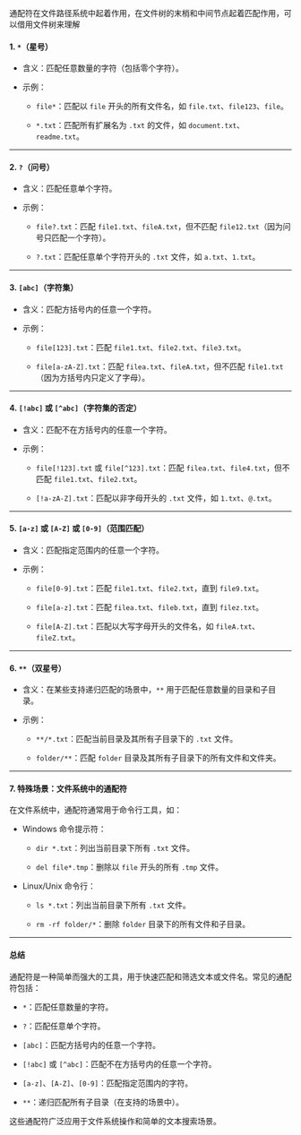 通配符在文件路径系统中起着作用，在文件树的末梢和中间节点起着匹配作用，可以借用文件树来理解

#### 1. `*`（星号）

- 含义：匹配任意数量的字符（包括零个字符）。
    
- 示例：
    
    - `file*`：匹配以 `file` 开头的所有文件名，如 `file.txt`、`file123`、`file`。
        
    - `*.txt`：匹配所有扩展名为 `.txt` 的文件，如 `document.txt`、`readme.txt`。
        

---

#### 2. `?`（问号）

- 含义：匹配任意单个字符。
    
- 示例：
    
    - `file?.txt`：匹配 `file1.txt`、`fileA.txt`，但不匹配 `file12.txt`（因为问号只匹配一个字符）。
        
    - `?.txt`：匹配任意单个字符开头的 `.txt` 文件，如 `a.txt`、`1.txt`。
        

---

#### 3. `[abc]`（字符集）

- 含义：匹配方括号内的任意一个字符。
    
- 示例：
    
    - `file[123].txt`：匹配 `file1.txt`、`file2.txt`、`file3.txt`。
        
    - `file[a-zA-Z].txt`：匹配 `filea.txt`、`fileA.txt`，但不匹配 `file1.txt`（因为方括号内只定义了字母）。
        

---

#### 4. `[!abc]` 或 `[^abc]`（字符集的否定）

- 含义：匹配不在方括号内的任意一个字符。
    
- 示例：
    
    - `file[!123].txt` 或 `file[^123].txt`：匹配 `filea.txt`、`file4.txt`，但不匹配 `file1.txt`、`file2.txt`。
        
    - `[!a-zA-Z].txt`：匹配以非字母开头的 `.txt` 文件，如 `1.txt`、`@.txt`。
        

---

#### 5. `[a-z]` 或 `[A-Z]` 或 `[0-9]`（范围匹配）

- 含义：匹配指定范围内的任意一个字符。
    
- 示例：
    
    - `file[0-9].txt`：匹配 `file1.txt`、`file2.txt`，直到 `file9.txt`。
        
    - `file[a-z].txt`：匹配 `filea.txt`、`fileb.txt`，直到 `filez.txt`。
        
    - `file[A-Z].txt`：匹配以大写字母开头的文件名，如 `fileA.txt`、`fileZ.txt`。
        

---

#### 6. `**`（双星号）

- 含义：在某些支持递归匹配的场景中，`**` 用于匹配任意数量的目录和子目录。
    
- 示例：
    
    - `**/*.txt`：匹配当前目录及其所有子目录下的 `.txt` 文件。
        
    - `folder/**`：匹配 `folder` 目录及其所有子目录下的所有文件和文件夹。
        

---

#### 7. 特殊场景：文件系统中的通配符

  
在文件系统中，通配符通常用于命令行工具，如：

- Windows 命令提示符：
    
    - `dir *.txt`：列出当前目录下所有 `.txt` 文件。
        
    - `del file*.tmp`：删除以 `file` 开头的所有 `.tmp` 文件。
        
- Linux/Unix 命令行：
    
    - `ls *.txt`：列出当前目录下所有 `.txt` 文件。
        
    - `rm -rf folder/*`：删除 `folder` 目录下的所有文件和子目录。
        

---

#### 总结

  
通配符是一种简单而强大的工具，用于快速匹配和筛选文本或文件名。常见的通配符包括：

- `*`：匹配任意数量的字符。
    
- `?`：匹配任意单个字符。
    
- `[abc]`：匹配方括号内的任意一个字符。
    
- `[!abc]` 或 `[^abc]`：匹配不在方括号内的任意一个字符。
    
- `[a-z]`、`[A-Z]`、`[0-9]`：匹配指定范围内的字符。
    
- `**`：递归匹配所有子目录（在支持的场景中）。
    

  
这些通配符广泛应用于文件系统操作和简单的文本搜索场景。